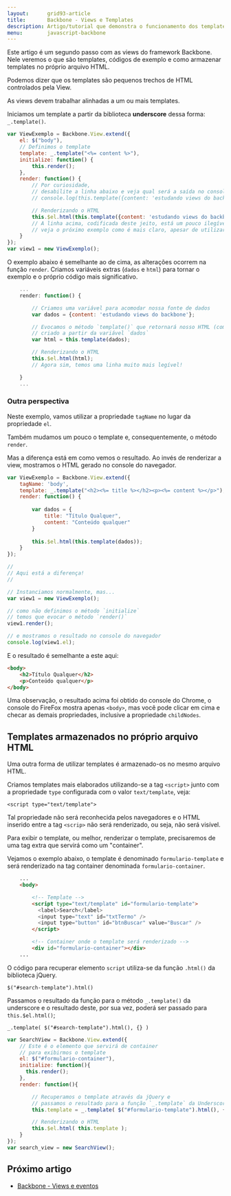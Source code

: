 ```yaml
---
layout:      grid93-article
title:       Backbone - Views e Templates
description: Artigo/tutorial que demonstra o funcionamento dos templates nas views do framework Backbone para JavaScript
menu:        javascript-backbone
---
```


Este artigo é um segundo passo com as views do framework Backbone. Nele veremos o que são templates, códigos de exemplo 
e como armazenar templates no próprio arquivo HTML.

Podemos dizer que os templates são pequenos trechos de HTML controlados pela View.

As views devem trabalhar alinhadas a um ou mais templates.

Iniciamos um template a partir da biblioteca __underscore__ dessa forma: `_.template()`.

```javascript
var ViewExemplo = Backbone.View.extend({
    el: $("body"),
    // Definimos o template
    template: _.template("<%= content %>"),
    initialize: function() {
        this.render();
    },
    render: function() {
        // Por curiosidade, 
        // desabilite a linha abaixo e veja qual será a saída no console.
        // console.log(this.template({content: 'estudando views do backbone'}))

        // Renderizando o HTML
        this.$el.html(this.template({content: 'estudando views do backbone'}));
        // A linha acima, codificada deste jeito, está um pouco ilegível
        // veja o próximo exemplo como é mais claro, apesar de utilizar mais variáveis
    }
});
var view1 = new ViewExemplo();
```

O exemplo abaixo é semelhante ao de cima, as alterações ocorrem na função `render`. Criamos variáveis extras (`dados` e
`html`) para tornar o exemplo e o próprio código mais significativo.

```javascript
    ...
    render: function() {

        // Criamos uma variável para acomodar nossa fonte de dados
        var dados = {content: 'estudando views do backbone'};

        // Evocamos o método `template()` que retornará nosso HTML (como string)
        // criado a partir da variável `dados`
        var html = this.template(dados);

        // Renderizando o HTML
        this.$el.html(html);
        // Agora sim, temos uma linha muito mais legível!

    }
    ...
```


### Outra perspectiva

Neste exemplo, vamos utilizar a propriedade `tagName` no lugar da propriedade `el`.

Também mudamos um pouco o template e, consequentemente, o método `render`.

Mas a diferença está em como vemos o resultado. Ao invés de renderizar a view, mostramos o HTML gerado no console
do navegador.

```javascript
var ViewExemplo = Backbone.View.extend({
    tagName: 'body',
    template: _.template("<h2><%= title %></h2><p><%= content %></p>"),
    render: function() {
      
      	var dados = {
            title: "Título Qualquer",
            content: "Conteúdo qualquer"
        }
        
        this.$el.html(this.template(dados));
    }
});

//
// Aqui está a diferença!
//

// Instanciamos normalmente, mas...
var view1 = new ViewExemplo();  

// como não definimos o método `initialize`
// temos que evocar o método `render()`
view1.render();

// e mostramos o resultado no console do navegador
console.log(view1.el);
```

E o resultado é semelhante a este aqui:

```html
<body>​
    <h2>​Título Qualquer​</h2>​
    <p>​Conteúdo qualquer​</p>​
</body>​
```

Uma observação, o resultado acima foi obtido do console do Chrome, o console do FireFox mostra apenas `<body>​`, mas você
pode clicar em cima e checar as demais propriedades, inclusive a propriedade `childNodes`.


Templates armazenados no próprio arquivo HTML
---

Uma outra forma de utilizar templates é armazenado-os no mesmo arquivo HTML.

Criamos templates mais elaborados utilizando-se a tag `<script>` junto com a propriedade `type` configurada com o valor
`text/template`, veja:

    <script type="text/template">

Tal propriedade não será reconhecida pelos navegadores e o HTML inserido entre a tag `<scrip>` não será renderizado, ou
seja, não será visível.

Para exibir o template, ou melhor, renderizar o template, precisaremos de uma tag extra que servirá como um "container".

Vejamos o exemplo abaixo, o template é denominado `formulario-template` e será renderizado na tag container denominada
`formulario-container`.

```html
    ...
    <body>

        <!-- Template -->
        <script type="text/template" id="formulario-template">
          <label>Search</label>
          <input type="text" id="txtTermo" />
          <input type="button" id="btnBuscar" value="Buscar" />
        </script>

        <!-- Container onde o template será renderizado -->
        <div id="formulario-container"></div>
    ...
```

O código para recuperar elemento `script` utiliza-se da função `.html()` da biblioteca jQuery.

    $("#search-template").html()

Passamos o resultado da função para o método `_.template()` da underscore e o resultado deste, por sua vez, poderá ser 
passado para `this.$el.html()`;

    _.template( $("#search-template").html(), {} )

```javascript
var SearchView = Backbone.View.extend({
    // Este é o elemento que servirá de container
    // para exibirmos o template
    el: $("#formulario-container"),
    initialize: function(){
      this.render();
    },
    render: function(){

        // Recuperamos o template através da jQuery e
        // passamos o resultado para a função `_.template` da Underscore
        this.template = _.template( $("#formulario-template").html(), {} );

        // Renderizando o HTML
        this.$el.html( this.template );
    }
});
var search_view = new SearchView();
```


Próximo artigo
--

- [Backbone - Views e eventos](/javascript/backbone-views-eventos/)